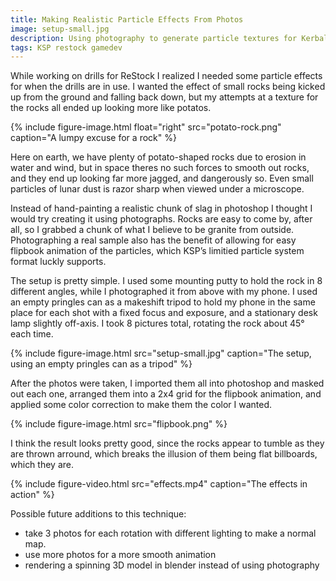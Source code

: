 ```yaml
---
title: Making Realistic Particle Effects From Photos
image: setup-small.jpg
description: Using photography to generate particle textures for Kerbal Space Program modding
tags: KSP restock gamedev 
---
```

While working on drills for ReStock I realized I needed some particle effects for when the drills are in use. I wanted the effect of small rocks being kicked up from the ground and falling back down, but my attempts at a texture for the rocks all ended up looking more like potatos. 

{% include figure-image.html
  float="right"
  src="potato-rock.png"
  caption="A lumpy excuse for a rock" %}

Here on earth, we have plenty of potato-shaped rocks due to erosion in water and wind, but in space theres no such forces to smooth out rocks, and they end up looking far more jagged, and dangerously so. Even small particles of lunar dust is razor sharp when viewed under a microscope.

Instead of hand-painting a realistic chunk of slag in photoshop I thought I would try creating it using photographs. Rocks are easy to come by, after all, so I grabbed a chunk of what I believe to be granite from outside. Photographing a real sample also has the benefit of allowing for easy flipbook animation of the particles, which KSP’s limitied particle system format luckly supports.

The setup is pretty simple. I used some mounting putty to hold the rock in 8 different angles, while I photographed it from above with my phone. I used an empty pringles can as a makeshift tripod to hold my phone in the same place for each shot with a fixed focus and exposure, and a stationary desk lamp slightly off-axis. I took 8 pictures total, rotating the rock about 45° each time. 

{% include figure-image.html
  src="setup-small.jpg"
  caption="The setup, using an empty pringles can as a tripod" %}

After the photos were taken, I imported them all into photoshop and masked out each one, arranged them into a 2x4 grid for the flipbook animation, and applied some color correction to make them the color I wanted. 

{% include figure-image.html
  src="flipbook.png" %}

I think the result looks pretty good, since the rocks appear to tumble as they are thrown arround, which breaks the illusion of them being flat billboards, which they are. 

{% include figure-video.html
  src="effects.mp4"
  caption="The effects in action" %}

Possible future additions to this technique:
- take 3 photos for each rotation with different lighting to make a normal map.
- use more photos for a more smooth animation
- rendering a spinning 3D model in blender instead of using photography

